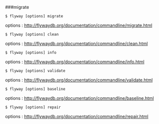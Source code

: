 ###migrate

```console
$ flyway [options] migrate
```
options : http://flywaydb.org/documentation/commandline/migrate.html


```console
$ flyway [options] clean
```
options : http://flywaydb.org/documentation/commandline/clean.html

```console
$ flyway [options] info
```
options : http://flywaydb.org/documentation/commandline/info.html

```console
$ flyway [options] validate
```
options : http://flywaydb.org/documentation/commandline/validate.html

```console
$ flyway [options] baseline
```
options : http://flywaydb.org/documentation/commandline/baseline.html

```console
$ flyway [options] repair
```
options : http://flywaydb.org/documentation/commandline/repair.html
